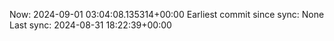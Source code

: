 Now: 2024-09-01 03:04:08.135314+00:00 Earliest commit since sync: None Last sync: 2024-08-31 18:22:39+00:00
